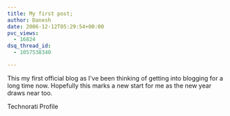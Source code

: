 ```yaml
---
title: My first post;
author: Danesh
date: 2006-12-12T05:29:54+00:00
pvc_views:
  - 16824
dsq_thread_id:
  - 1057538340

---
```

<p align="left">
  This my first official blog as I've been thinking of getting into blogging for a long time now. Hopefully this marks a new start for me as the new year draws near too.
</p>

Technorati Profile
